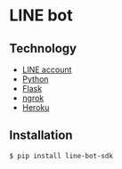 LINE bot
===============

## Technology 
 * [LINE account](https://line.me/en/)
 * [Python](https://www.python.org/downloads/) 
 * [Flask](https://flask.palletsprojects.com/en/2.1.x/)
 * [ngrok](https://ngrok.com/)
 * [Heroku](https://www.heroku.com/)

 ## Installation 

    $ pip install line-bot-sdk


